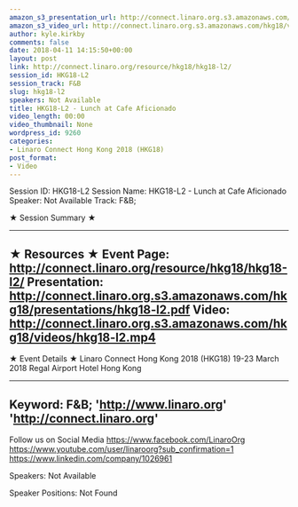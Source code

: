 ```yaml
---
amazon_s3_presentation_url: http://connect.linaro.org.s3.amazonaws.com/hkg18/presentations/hkg18-l2.pdf
amazon_s3_video_url: http://connect.linaro.org.s3.amazonaws.com/hkg18/videos/hkg18-l2.mp4
author: kyle.kirkby
comments: false
date: 2018-04-11 14:15:50+00:00
layout: post
link: http://connect.linaro.org/resource/hkg18/hkg18-l2/
session_id: HKG18-L2
session_track: F&B
slug: hkg18-l2
speakers: Not Available
title: HKG18-L2 - Lunch at Cafe Aficionado
video_length: 00:00
video_thumbnail: None
wordpress_id: 9260
categories:
- Linaro Connect Hong Kong 2018 (HKG18)
post_format:
- Video
---
```


Session ID: HKG18-L2
Session Name: HKG18-L2 - Lunch at Cafe Aficionado
Speaker: Not Available
Track: F&B;


★ Session Summary ★

---------------------------------------------------
★ Resources ★
Event Page: http://connect.linaro.org/resource/hkg18/hkg18-l2/
Presentation: http://connect.linaro.org.s3.amazonaws.com/hkg18/presentations/hkg18-l2.pdf
Video: http://connect.linaro.org.s3.amazonaws.com/hkg18/videos/hkg18-l2.mp4
 ---------------------------------------------------
★ Event Details ★
Linaro Connect Hong Kong 2018 (HKG18)
19-23 March 2018 
Regal Airport Hotel Hong Kong

---------------------------------------------------
Keyword: F&B;
'http://www.linaro.org'
'http://connect.linaro.org'
---------------------------------------------------
Follow us on Social Media
https://www.facebook.com/LinaroOrg
https://www.youtube.com/user/linaroorg?sub_confirmation=1
https://www.linkedin.com/company/1026961

Speakers: Not Available

Speaker Positions: Not Found


